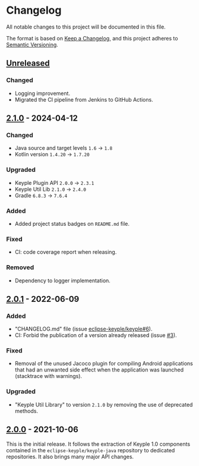 # Changelog
All notable changes to this project will be documented in this file.

The format is based on [Keep a Changelog](https://keepachangelog.com/en/1.0.0/),
and this project adheres to [Semantic Versioning](https://semver.org/spec/v2.0.0.html).

## [Unreleased]
### Changed
- Logging improvement.
- Migrated the CI pipeline from Jenkins to GitHub Actions.

## [2.1.0] - 2024-04-12
### Changed
- Java source and target levels `1.6` -> `1.8`
- Kotlin version `1.4.20` -> `1.7.20`
### Upgraded
- Keyple Plugin API `2.0.0` -> `2.3.1`
- Keyple Util Lib `2.1.0` -> `2.4.0`
- Gradle `6.8.3` -> `7.6.4`
### Added
- Added project status badges on `README.md` file.
### Fixed
- CI: code coverage report when releasing.
### Removed
- Dependency to logger implementation.

## [2.0.1] - 2022-06-09
### Added
- "CHANGELOG.md" file (issue [eclipse-keyple/keyple#6]).
- CI: Forbid the publication of a version already released (issue [#3]).
### Fixed
- Removal of the unused Jacoco plugin for compiling Android applications that had an unwanted side effect when the application was launched (stacktrace with warnings).
### Upgraded
- "Keyple Util Library" to version `2.1.0` by removing the use of deprecated methods.

## [2.0.0] - 2021-10-06
This is the initial release.
It follows the extraction of Keyple 1.0 components contained in the `eclipse-keyple/keyple-java` repository to dedicated repositories.
It also brings many major API changes.

[unreleased]: https://github.com/eclipse-keyple/keyple-plugin-android-omapi-java-lib/compare/2.1.0...HEAD
[2.1.0]: https://github.com/eclipse-keyple/keyple-plugin-android-omapi-java-lib/compare/2.0.1...2.1.0
[2.0.1]: https://github.com/eclipse-keyple/keyple-plugin-android-omapi-java-lib/compare/2.0.0...2.0.1
[2.0.0]: https://github.com/eclipse-keyple/keyple-plugin-android-omapi-java-lib/releases/tag/2.0.0

[#3]: https://github.com/eclipse-keyple/keyple-plugin-android-omapi-java-lib/issues/3

[eclipse-keyple/keyple#6]: https://github.com/eclipse-keyple/keyple/issues/6